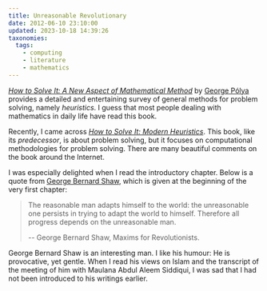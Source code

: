 ```yaml
---
title: Unreasonable Revolutionary
date: 2012-06-10 23:10:00
updated: 2023-10-18 14:39:26
taxonomies:
  tags:
    - computing
    - literature
    - mathematics
---
```


*[How to Solve It: A New Aspect of Mathematical Method]* by [George Pólya]
provides a detailed and entertaining survey of general methods for problem
solving, namely *heuristics*. I guess that most people dealing with mathematics
in daily life have read this book.

<!-- more -->

Recently, I came across *[How to Solve It: Modern Heuristics]*. This book, like
its *predecessor*, is about problem solving, but it focuses on computational
methodologies for problem solving. There are many beautiful comments on the book
around the Internet.

I was especially delighted when I read the introductory chapter. Below is a
quote from [George Bernard Shaw], which is given at the beginning of the very
first chapter:

> The reasonable man adapts himself to the world: the unreasonable one persists
> in trying to adapt the world to himself. Therefore all progress depends on the
> unreasonable man.
>
> -- George Bernard Shaw, Maxims for Revolutionists.

George Bernard Shaw is an interesting man. I like his humour: He is provocative,
yet gentle. When I read his views on Islam and the transcript of the meeting of
him with Maulana Abdul Aleem Siddiqui, I was sad that I had not been introduced
to his writings earlier.

<!-- REFERENCES -->

[How to Solve It: A New Aspect of Mathematical Method]: http://www.goodreads.com/book/show/192221.How_to_Solve_It
[George Pólya]: http://en.wikipedia.org/wiki/George_P%C3%B3lya
[How to Solve It: Modern Heuristics]: http://www.goodreads.com/book/show/633240.How_to_Solve_It
[George Bernard Shaw]: http://en.wikipedia.org/wiki/George_Bernard_Shaw
